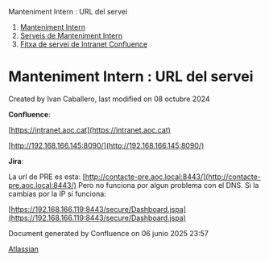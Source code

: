 Manteniment Intern : URL del servei  

1.  [Manteniment Intern](index.md)
2.  [Serveis de Manteniment Intern](Serveis-de-Manteniment-Intern_15368305.md)
3.  [Fitxa de servei de Intranet Confluence](Fitxa-de-servei-de-Intranet-Confluence_15368308.md)

Manteniment Intern : URL del servei
===================================

Created by Ivan Caballero, last modified on 08 octubre 2024

**Confluence**:

[https://intranet.aoc.cat](https://intranet.aoc.cat)

[http://192.168.166.145:8090/](http://192.168.166.145:8090/)

**Jira**:

La url de PRE es esta: [http://contacte-pre.aoc.local:8443/](http://contacte-pre.aoc.local:8443/) Pero no funciona por algun problema con el DNS. Si la cambias por la IP sí funciona:

[https://192.168.166.119:8443/secure/Dashboard.jspa](https://192.168.166.119:8443/secure/Dashboard.jspa)

Document generated by Confluence on 06 junio 2025 23:57

[Atlassian](http://www.atlassian.com/)